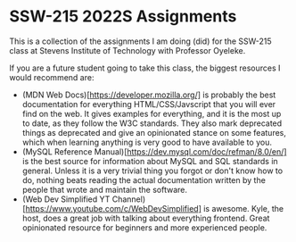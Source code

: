 # SSW-215 2022S Assignments

This is a collection of the assignments I am doing (did) for the SSW-215 class at Stevens Institute of Technology with Professor Oyeleke. 

If you are a future student going to take this class, the biggest resources I would recommend are:

- (MDN Web Docs)[https://developer.mozilla.org/] is probably the best documentation for everything HTML/CSS/Javscript that you will ever find on the web. It gives examples for everything, and it is the most up to date, as they follow the W3C standards. They also mark deprecated things as deprecated and give an opinionated stance on some features, which when learning anything is very good to have available to you.
- (MySQL Reference Manual)[https://dev.mysql.com/doc/refman/8.0/en/] is the best source for information about MySQL and SQL standards in general. Unless it is a very trivial thing you forgot or don't know how to do, nothing beats reading the actual documentation written by the people that wrote and maintain the software.
- (Web Dev Simplified YT Channel)[https://www.youtube.com/c/WebDevSimplified] is awesome. Kyle, the host, does a great job with talking about everything frontend. Great opinionated resource for beginners and more experienced people.